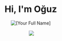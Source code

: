 <h1 align="center">Hi, I'm Oğuz</h1>

<div align="center">
  <p><img align="center" src="https://github-readme-stats.vercel.app/api/top-langs?username=odd509&exclude_repo=MachineLearningArchive&langs_count=6&theme=radical&show_icons=true&locale=en&layout=compact&line_height=24)" alt="[Your Full Name]" /></p>

  <p>&nbsp;<img align="center" src="https://github-readme-stats.vercel.app/api?username=odd509&count_private=true&show_icons=true&theme=radical&locale=en&line_height=24") /></p>
</div>
